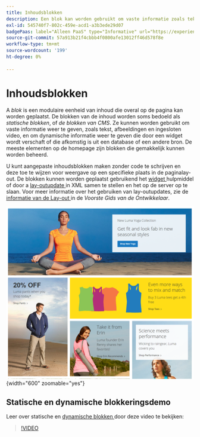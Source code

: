 ```yaml
---
title: Inhoudsblokken
description: Een blok kan worden gebruikt om vaste informatie zoals tekst, beelden, ingebedde video, en dynamische informatie te tonen.
exl-id: 545740f7-802c-459e-acd1-a3b3ede29d07
badgePaas: label="Alleen PaaS" type="Informative" url="https://experienceleague.adobe.com/en/docs/commerce/user-guides/product-solutions" tooltip="Is alleen van toepassing op Adobe Commerce op Cloud-projecten (door Adobe beheerde PaaS-infrastructuur) en op projecten in het veld."
source-git-commit: 57a913b21f4cbbb4f0800afe13012ff46d578f8e
workflow-type: tm+mt
source-wordcount: '199'
ht-degree: 0%

---
```


# Inhoudsblokken

A _blok_ is een modulaire eenheid van inhoud die overal op de pagina kan worden geplaatst. De blokken van de inhoud worden soms bedoeld als _statische blokken_, of _de blokken van CMS_. Ze kunnen worden gebruikt om vaste informatie weer te geven, zoals tekst, afbeeldingen en ingesloten video, en om dynamische informatie weer te geven die door een widget wordt verschaft of die afkomstig is uit een database of een andere bron. De meeste elementen op de homepage zijn blokken die gemakkelijk kunnen worden beheerd.

U kunt aangepaste inhoudsblokken maken zonder code te schrijven en deze toe te wijzen voor weergave op een specifieke plaats in de paginalay-out. De blokken kunnen worden geplaatst gebruikend het [ widget ](widget-static-block.md) hulpmiddel of door a [ lay-outupdate ](layout-updates.md) in XML samen te stellen en het op de server op te slaan. Voor meer informatie over het gebruiken van lay-outupdates, zie de [ informatie van de Lay-out ][1] in de _Voorste Gids van de Ontwikkelaar_.

![ Blokken op de homepage van de steekproefopslag ](./assets/storefront-blocks-home-page.png){width="600" zoomable="yes"}

## Statische en dynamische blokkeringsdemo

Leer over statische en [ dynamische blokken ](dynamic-blocks.md) door deze video te bekijken:

>[!VIDEO](https://video.tv.adobe.com/v/343783?quality=12&learn=on)

[1]: https://developer.adobe.com/commerce/frontend-core/guide/layouts/
